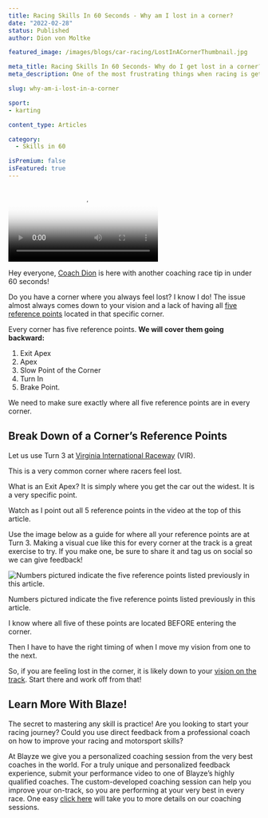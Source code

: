 ```yaml
---
title: Racing Skills In 60 Seconds - Why am I lost in a corner?
date: "2022-02-28"
status: Published
author: Dion von Moltke

featured_image: /images/blogs/car-racing/LostInACornerThumbnail.jpg

meta_title: Racing Skills In 60 Seconds- Why do I get lost in a corner?
meta_description: One of the most frustrating things when racing is getting lost in a corner. Use reference points and vision to help you through.

slug: why-am-i-lost-in-a-corner

sport:
- karting

content_type: Articles

category:
  - Skills in 60

isPremium: false
isFeatured: true
---
```


<video class="mux-video" id="player" poster="https://image.mux.com/tr17isDeVKHW7nVlK6pZtSN00yLOXjWRNksGR3nIwQxw/thumbnail.png" controls>
	<source src="https://stream.mux.com/tr17isDeVKHW7nVlK6pZtSN00yLOXjWRNksGR3nIwQxw.m3u8" type="video/mp4" />
</video>

Hey everyone, [Coach Dion](https://blayze.io/coach/dion-von-moltke) is here with another coaching race tip in under 60 seconds!

Do you have a corner where you always feel lost? I know I do! The issue almost always comes down to your vision and a lack of having all [five reference points](https://blayze.io/blog/motorcycle/5-reference-points-for-every-corner-on-the-race-track) located in that specific corner.

Every corner has five reference points. **We will cover them going backward:**

1. Exit Apex
2. Apex
3. Slow Point of the Corner
4. Turn In
5. Brake Point.

We need to make sure exactly where all five reference points are in every corner.

## Break Down of a Corner’s Reference Points

Let us use Turn 3 at [Virginia International Raceway](https://blayze.io/blog/car-racing/top-3-mistakes-at-virginia-international-raceway) (VIR).

This is a very common corner where racers feel lost.

What is an Exit Apex? It is simply where you get the car out the widest. It is a very specific point.

Watch as I point out all 5 reference points in the video at the top of this article.

Use the image below as a guide for where all your reference points are at Turn 3. Making a visual cue like this for every corner at the track is a great exercise to try. If you make one, be sure to share it and tag us on social so we can give feedback!

![Numbers pictured indicate the five reference points listed previously in this article. ](https://blayze.io/assets/images/blogs/car-racing/5-reference-points-in-the-corner.jpg)

Numbers pictured indicate the five reference points listed previously in this article.

I know where all five of these points are located BEFORE entering the corner.

Then I have to have the right timing of when I move my vision from one to the next.

So, if you are feeling lost in the corner, it is likely down to your [vision on the track](https://blayze.io/blog/car-racing/vision-on-the-racetrack). Start there and work off from that!

## Learn More With Blaze!

The secret to mastering any skill is practice! Are you looking to start your racing journey? Could you use direct feedback from a professional coach on how to improve your racing and motorsport skills?

At Blayze we give you a personalized coaching session from the very best coaches in the world. For a truly unique and personalized feedback experience, submit your performance video to one of Blayze’s highly qualified coaches. The custom-developed coaching session can help you improve your on-track, so you are performing at your very best in every race. One easy [click here](https://blayze.io/pricing) will take you to more details on our coaching sessions.
